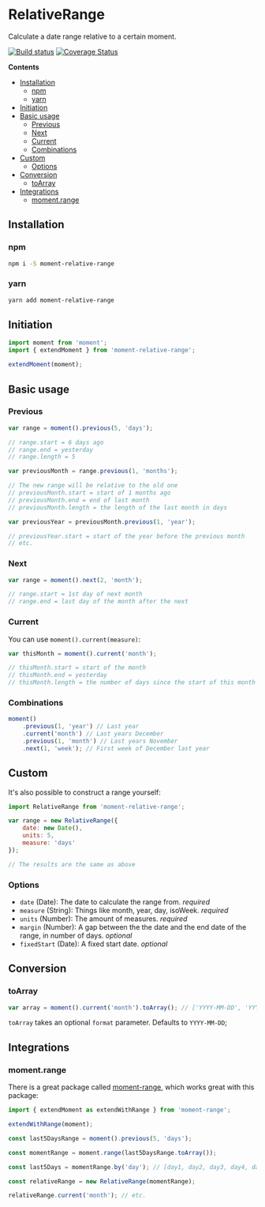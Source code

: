 RelativeRange
=============

Calculate a date range relative to a certain moment.

[![Build status](https://api.travis-ci.org/jamiter/moment-relative-range.png)](https://travis-ci.org/jamiter/moment-relative-range)
[![Coverage Status](https://coveralls.io/repos/github/jamiter/moment-relative-range/badge.svg)](https://coveralls.io/github/jamiter/moment-relative-range)

<!-- START doctoc generated TOC please keep comment here to allow auto update -->
<!-- DON'T EDIT THIS SECTION, INSTEAD RE-RUN doctoc TO UPDATE -->
**Contents**

- [Installation](#installation)
  - [npm](#npm)
  - [yarn](#yarn)
- [Initiation](#initiation)
- [Basic usage](#basic-usage)
  - [Previous](#previous)
  - [Next](#next)
  - [Current](#current)
  - [Combinations](#combinations)
- [Custom](#custom)
  - [Options](#options)
- [Conversion](#conversion)
  - [toArray](#toarray)
- [Integrations](#integrations)
  - [moment.range](#momentrange)

<!-- END doctoc generated TOC please keep comment here to allow auto update -->

## Installation

### npm
```bash
npm i -S moment-relative-range
```

### yarn
```bash
yarn add moment-relative-range
```

## Initiation
```js
import moment from 'moment';
import { extendMoment } from 'moment-relative-range';

extendMoment(moment);
```

## Basic usage

### Previous
```js
var range = moment().previous(5, 'days');

// range.start = 6 days ago
// range.end = yesterday
// range.length = 5

var previousMonth = range.previous(1, 'months');

// The new range will be relative to the old one
// previousMonth.start = start of 1 months ago
// previousMonth.end = end of last month
// previousMonth.length = the length of the last month in days

var previousYear = previousMonth.previous(1, 'year');

// previousYear.start = start of the year before the previous month
// etc.
```

### Next

```js
var range = moment().next(2, 'month');

// range.start = 1st day of next month
// range.end = last day of the month after the next
```

### Current
You can use `moment().current(measure)`:

```js
var thisMonth = moment().current('month');

// thisMonth.start = start of the month
// thisMonth.end = yesterday
// thisMonth.length = the number of days since the start of this month
```

### Combinations

```js
moment()
    .previous(1, 'year') // Last year
    .current('month') // Last years December
    .previous(1, 'month') // Last years November
    .next(1, 'week'); // First week of December last year
```

## Custom
It's also possible to construct a range yourself:

```js
import RelativeRange from 'moment-relative-range';

var range = new RelativeRange({
    date: new Date(),
    units: 5,
    measure: 'days'
});

// The results are the same as above
```

### Options

- `date` (Date): The date to calculate the range from. _required_
- `measure` (String): Things like month, year, day, isoWeek. _required_
- `units` (Number): The amount of measures. _required_
- `margin` (Number): A gap between the the date and the end date of the range, in number of days. _optional_
- `fixedStart` (Date): A fixed start date. _optional_

## Conversion

### toArray

```js
var array = moment().current('month').toArray(); // ['YYYY-MM-DD', 'YYYY-MM-DD']
```

`toArray` takes an optional `format` parameter. Defaults to `YYYY-MM-DD`;

## Integrations

### moment.range

There is a great package called [moment-range](https://www.npmjs.com/package/moment-range), which works great with this package:

```js
import { extendMoment as extendWithRange } from 'moment-range';

extendWithRange(moment);

const last5DaysRange = moment().previous(5, 'days');

const momentRange = moment.range(last5DaysRange.toArray());

const last5Days = momentRange.by('day'); // [day1, day2, day3, day4, day5]

const relativeRange = new RelativeRange(momentRange);

relativeRange.current('month'); // etc.
```

